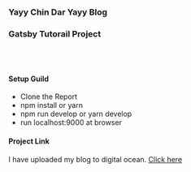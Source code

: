 ### Yayy Chin Dar Yayy Blog
### Gatsby Tutorail Project
<br><br>
#### Setup Guild
* Clone the Report
* npm install or yarn
* npm run develop or yarn develop
* run localhost:9000 at browser

#### Project Link
I have uploaded my blog to digital ocean. 
[Click here](http://yayychindaryayy.nyihtutzaw-me.xyz/)
